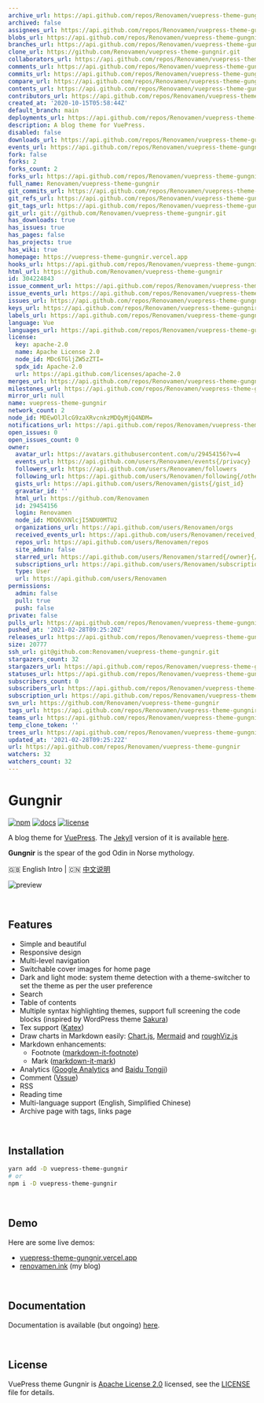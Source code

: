 ```yaml
---
archive_url: https://api.github.com/repos/Renovamen/vuepress-theme-gungnir/{archive_format}{/ref}
archived: false
assignees_url: https://api.github.com/repos/Renovamen/vuepress-theme-gungnir/assignees{/user}
blobs_url: https://api.github.com/repos/Renovamen/vuepress-theme-gungnir/git/blobs{/sha}
branches_url: https://api.github.com/repos/Renovamen/vuepress-theme-gungnir/branches{/branch}
clone_url: https://github.com/Renovamen/vuepress-theme-gungnir.git
collaborators_url: https://api.github.com/repos/Renovamen/vuepress-theme-gungnir/collaborators{/collaborator}
comments_url: https://api.github.com/repos/Renovamen/vuepress-theme-gungnir/comments{/number}
commits_url: https://api.github.com/repos/Renovamen/vuepress-theme-gungnir/commits{/sha}
compare_url: https://api.github.com/repos/Renovamen/vuepress-theme-gungnir/compare/{base}...{head}
contents_url: https://api.github.com/repos/Renovamen/vuepress-theme-gungnir/contents/{+path}
contributors_url: https://api.github.com/repos/Renovamen/vuepress-theme-gungnir/contributors
created_at: '2020-10-15T05:58:44Z'
default_branch: main
deployments_url: https://api.github.com/repos/Renovamen/vuepress-theme-gungnir/deployments
description: A blog theme for VuePress.
disabled: false
downloads_url: https://api.github.com/repos/Renovamen/vuepress-theme-gungnir/downloads
events_url: https://api.github.com/repos/Renovamen/vuepress-theme-gungnir/events
fork: false
forks: 2
forks_count: 2
forks_url: https://api.github.com/repos/Renovamen/vuepress-theme-gungnir/forks
full_name: Renovamen/vuepress-theme-gungnir
git_commits_url: https://api.github.com/repos/Renovamen/vuepress-theme-gungnir/git/commits{/sha}
git_refs_url: https://api.github.com/repos/Renovamen/vuepress-theme-gungnir/git/refs{/sha}
git_tags_url: https://api.github.com/repos/Renovamen/vuepress-theme-gungnir/git/tags{/sha}
git_url: git://github.com/Renovamen/vuepress-theme-gungnir.git
has_downloads: true
has_issues: true
has_pages: false
has_projects: true
has_wiki: true
homepage: https://vuepress-theme-gungnir.vercel.app
hooks_url: https://api.github.com/repos/Renovamen/vuepress-theme-gungnir/hooks
html_url: https://github.com/Renovamen/vuepress-theme-gungnir
id: 304224843
issue_comment_url: https://api.github.com/repos/Renovamen/vuepress-theme-gungnir/issues/comments{/number}
issue_events_url: https://api.github.com/repos/Renovamen/vuepress-theme-gungnir/issues/events{/number}
issues_url: https://api.github.com/repos/Renovamen/vuepress-theme-gungnir/issues{/number}
keys_url: https://api.github.com/repos/Renovamen/vuepress-theme-gungnir/keys{/key_id}
labels_url: https://api.github.com/repos/Renovamen/vuepress-theme-gungnir/labels{/name}
language: Vue
languages_url: https://api.github.com/repos/Renovamen/vuepress-theme-gungnir/languages
license:
  key: apache-2.0
  name: Apache License 2.0
  node_id: MDc6TGljZW5zZTI=
  spdx_id: Apache-2.0
  url: https://api.github.com/licenses/apache-2.0
merges_url: https://api.github.com/repos/Renovamen/vuepress-theme-gungnir/merges
milestones_url: https://api.github.com/repos/Renovamen/vuepress-theme-gungnir/milestones{/number}
mirror_url: null
name: vuepress-theme-gungnir
network_count: 2
node_id: MDEwOlJlcG9zaXRvcnkzMDQyMjQ4NDM=
notifications_url: https://api.github.com/repos/Renovamen/vuepress-theme-gungnir/notifications{?since,all,participating}
open_issues: 0
open_issues_count: 0
owner:
  avatar_url: https://avatars.githubusercontent.com/u/29454156?v=4
  events_url: https://api.github.com/users/Renovamen/events{/privacy}
  followers_url: https://api.github.com/users/Renovamen/followers
  following_url: https://api.github.com/users/Renovamen/following{/other_user}
  gists_url: https://api.github.com/users/Renovamen/gists{/gist_id}
  gravatar_id: ''
  html_url: https://github.com/Renovamen
  id: 29454156
  login: Renovamen
  node_id: MDQ6VXNlcjI5NDU0MTU2
  organizations_url: https://api.github.com/users/Renovamen/orgs
  received_events_url: https://api.github.com/users/Renovamen/received_events
  repos_url: https://api.github.com/users/Renovamen/repos
  site_admin: false
  starred_url: https://api.github.com/users/Renovamen/starred{/owner}{/repo}
  subscriptions_url: https://api.github.com/users/Renovamen/subscriptions
  type: User
  url: https://api.github.com/users/Renovamen
permissions:
  admin: false
  pull: true
  push: false
private: false
pulls_url: https://api.github.com/repos/Renovamen/vuepress-theme-gungnir/pulls{/number}
pushed_at: '2021-02-28T09:25:20Z'
releases_url: https://api.github.com/repos/Renovamen/vuepress-theme-gungnir/releases{/id}
size: 20777
ssh_url: git@github.com:Renovamen/vuepress-theme-gungnir.git
stargazers_count: 32
stargazers_url: https://api.github.com/repos/Renovamen/vuepress-theme-gungnir/stargazers
statuses_url: https://api.github.com/repos/Renovamen/vuepress-theme-gungnir/statuses/{sha}
subscribers_count: 0
subscribers_url: https://api.github.com/repos/Renovamen/vuepress-theme-gungnir/subscribers
subscription_url: https://api.github.com/repos/Renovamen/vuepress-theme-gungnir/subscription
svn_url: https://github.com/Renovamen/vuepress-theme-gungnir
tags_url: https://api.github.com/repos/Renovamen/vuepress-theme-gungnir/tags
teams_url: https://api.github.com/repos/Renovamen/vuepress-theme-gungnir/teams
temp_clone_token: ''
trees_url: https://api.github.com/repos/Renovamen/vuepress-theme-gungnir/git/trees{/sha}
updated_at: '2021-02-28T09:25:22Z'
url: https://api.github.com/repos/Renovamen/vuepress-theme-gungnir
watchers: 32
watchers_count: 32
---
```


# Gungnir

[![npm](https://img.shields.io/npm/v/vuepress-theme-gungnir.svg?style=flat-square&logo=npm)](https://www.npmjs.com/package/vuepress-theme-gungnir) [![docs](https://img.shields.io/badge/Docs-Gungnir-26A2FF?style=flat-square&logo=read-the-docs&logoColor=ffffff)](https://vuepress-theme-gungnir.vercel.app/docs/) [![license](https://img.shields.io/badge/License-Apache--2.0-green?style=flat-square)](LICENSE)

A blog theme for [VuePress](https://vuepress.vuejs.org/). The [Jekyll](https://jekyllrb.com/) version of it is available [here](https://github.com/Renovamen/jekyll-theme-gungnir).

**Gungnir** is the spear of the god Odin in Norse mythology.

🇬🇧 English Intro | 🇨🇳 [中文说明](README-CN.md)

![preview](example/.vuepress/public/img/docs/gungnir.jpg)


&nbsp;

## Features

- Simple and beautiful
- Responsive design
- Multi-level navigation
- Switchable cover images for home page
- Dark and light mode: system theme detection with a theme-switcher to set the theme as per the user preference
- Search
- Table of contents
- Multiple syntax highlighting themes, support full screening the code blocks (inspired by WordPress theme [Sakura](https://github.com/mashirozx/Sakura))
- Tex support ([Katex](https://github.com/KaTeX/KaTeX))
- Draw charts in Markdown easily: [Chart.js](https://www.chartjs.org), [Mermaid](https://mermaid-js.github.io) and [roughViz.js](https://github.com/jwilber/roughViz)
- Markdown enhancements:
  - Footnote ([markdown-it-footnote](https://github.com/markdown-it/markdown-it-footnote))
  - Mark ([markdown-it-mark](https://github.com/markdown-it/markdown-it-mark))
- Analytics ([Google Analytics](https://analytics.google.com/) and [Baidu Tongji](https://tongji.baidu.com/))
- Comment ([Vssue](https://github.com/meteorlxy/vssue))
- RSS
- Reading time
- Multi-language support (English, Simplified Chinese)
- Archive page with tags, links page


&nbsp;

## Installation

```bash
yarn add -D vuepress-theme-gungnir
# or
npm i -D vuepress-theme-gungnir
```


&nbsp;

## Demo

Here are some live demos:

- [vuepress-theme-gungnir.vercel.app](https://vuepress-theme-gungnir.vercel.app/)
- [renovamen.ink](https://renovamen.ink) (my blog)


&nbsp;

## Documentation

Documentation is available (but ongoing) [here](https://vuepress-theme-gungnir.vercel.app/docs/).


&nbsp;

## License

VuePress theme Gungnir is [Apache License 2.0](https://www.apache.org/licenses/LICENSE-2.0) licensed, see the [LICENSE](packages/theme-gungnir/LICENSE) file for details.